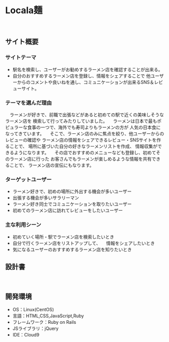 # Locala麺
​
## サイト概要
### サイトテーマ
<!--何を『目的』とし、どのような『分類』なのかを簡潔に書く-->
- 駅名を検索し、ユーザーがお勧めするラーメン店を確認することが出来る。<rb>
- 自分のおすすめするラーメン店を登録し、情報をシェアすることで
他ユーザーからのコメントや良いねを通し、コミュニケーションが出来るSNS＆レビューサイト。
​
### テーマを選んだ理由
<!--なぜこのようなテーマにしたかを説明する-->
　ラーメンが好きで、前職で出張などがあると初めての駅で近くの美味しそうなラーメン店を
検索して行ってみたりしていました。
　ラーメンは日本で最もポピュラーな食事の一つで、海外でも寿司よりもラーメンの方が
人気の日本食になってきています。
　そこで、ラーメン店のみに焦点を絞り、他ユーザーからのレビューの確認や
ラーメン店の情報をシェアできるレビュー・SNSサイトを作ることで、
場所に基づいた自分の好きなラーメンリストを作成、
情報収集ができるようになります。
　その店でおすすめのメニューなども登録し、初めてそのラーメン店に行った
お客さんでもラーメンが楽しめるような情報を共有できることで、
ラーメン店の宣伝にもなります。
​
### ターゲットユーザー
<!--誰に使ってもらうかを具体的に記載する-->
- ラーメン好きで、初めの場所に外出する機会が多いユーザー
- 出張する機会が多いサラリーマン
- ラーメン好き同士でコミュニケーションを取りたいユーザー
- 初めてのラーメン店に訪れてレビューをしたいユーザー

### 主な利用シーン
<!--どのような時に使うのかの状況を記載すること-->
- 初めていく場所・駅でラーメン店を検索したいとき
- 自分で行くラーメン店をリストアップして、
　情報をシェアしたいとき
- 気になるユーザーのおすすめするラーメン店を知りたいとき
​
## 設計書
<!--テーマを設定・提出する時点では不要です-->
​
## 開発環境
- OS：Linux(CentOS)
- 言語：HTML,CSS,JavaScript,Ruby
- フレームワーク：Ruby on Rails
- JSライブラリ：jQuery
- IDE：Cloud9